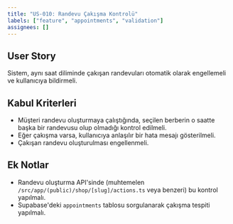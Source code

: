 ```yaml
---
title: "US-010: Randevu Çakışma Kontrolü"
labels: ["feature", "appointments", "validation"]
assignees: []
---
```


## User Story

Sistem, aynı saat diliminde çakışan randevuları otomatik olarak engellemeli ve kullanıcıya bildirmeli.

## Kabul Kriterleri

*   Müşteri randevu oluşturmaya çalıştığında, seçilen berberin o saatte başka bir randevusu olup olmadığı kontrol edilmeli.
*   Eğer çakışma varsa, kullanıcıya anlaşılır bir hata mesajı gösterilmeli.
*   Çakışan randevu oluşturulması engellenmeli.

## Ek Notlar

*   Randevu oluşturma API'sinde (muhtemelen `/src/app/(public)/shop/[slug]/actions.ts` veya benzeri) bu kontrol yapılmalı.
*   Supabase'deki `appointments` tablosu sorgulanarak çakışma tespiti yapılmalı.
